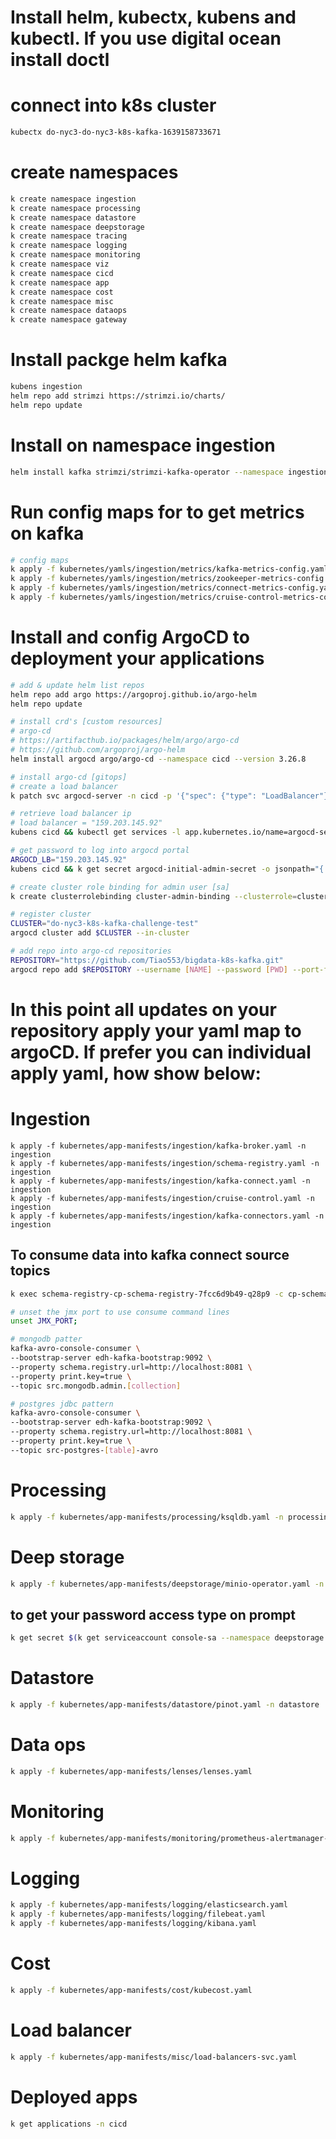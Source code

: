 # Install helm, kubectx, kubens and kubectl. If you use digital ocean install doctl 

# connect into k8s cluster
```sh
kubectx do-nyc3-do-nyc3-k8s-kafka-1639158733671
```

# create namespaces

```sh
k create namespace ingestion
k create namespace processing
k create namespace datastore
k create namespace deepstorage
k create namespace tracing
k create namespace logging
k create namespace monitoring
k create namespace viz
k create namespace cicd
k create namespace app
k create namespace cost
k create namespace misc
k create namespace dataops
k create namespace gateway
```

# Install packge helm kafka 

```sh
kubens ingestion
helm repo add strimzi https://strimzi.io/charts/
helm repo update
```

# Install on namespace ingestion

```sh
helm install kafka strimzi/strimzi-kafka-operator --namespace ingestion --version 0.26.0
```

# Run config maps for to get metrics on kafka
```sh
# config maps
k apply -f kubernetes/yamls/ingestion/metrics/kafka-metrics-config.yaml -n ingestion
k apply -f kubernetes/yamls/ingestion/metrics/zookeeper-metrics-config.yaml -n ingestion
k apply -f kubernetes/yamls/ingestion/metrics/connect-metrics-config.yaml -n ingestion
k apply -f kubernetes/yamls/ingestion/metrics/cruise-control-metrics-config.yaml -n ingestion
```

# Install and config ArgoCD to deployment your applications

```sh
# add & update helm list repos
helm repo add argo https://argoproj.github.io/argo-helm
helm repo update

# install crd's [custom resources]
# argo-cd
# https://artifacthub.io/packages/helm/argo/argo-cd
# https://github.com/argoproj/argo-helm
helm install argocd argo/argo-cd --namespace cicd --version 3.26.8

# install argo-cd [gitops]
# create a load balancer
k patch svc argocd-server -n cicd -p '{"spec": {"type": "LoadBalancer"}}'

# retrieve load balancer ip
# load balancer = "159.203.145.92"
kubens cicd && kubectl get services -l app.kubernetes.io/name=argocd-server,app.kubernetes.io/instance=argocd -o jsonpath="{.items[0].status.loadBalancer.ingress[0].ip}"

# get password to log into argocd portal
ARGOCD_LB="159.203.145.92"
kubens cicd && k get secret argocd-initial-admin-secret -o jsonpath="{.data.password}" | base64 -d | xargs -t -I {} argocd login $ARGOCD_LB --username admin --password {} --insecure

# create cluster role binding for admin user [sa]
k create clusterrolebinding cluster-admin-binding --clusterrole=cluster-admin --user=system:serviceaccount:cicd:argocd-application-controller -n cicd

# register cluster
CLUSTER="do-nyc3-k8s-kafka-challenge-test"
argocd cluster add $CLUSTER --in-cluster

# add repo into argo-cd repositories
REPOSITORY="https://github.com/Tiao553/bigdata-k8s-kafka.git"
argocd repo add $REPOSITORY --username [NAME] --password [PWD] --port-forward
```

# In this point all updates on your repository apply your yaml map to argoCD. If prefer you can individual apply yaml, how show below:

# Ingestion
```
k apply -f kubernetes/app-manifests/ingestion/kafka-broker.yaml -n ingestion
k apply -f kubernetes/app-manifests/ingestion/schema-registry.yaml -n ingestion
k apply -f kubernetes/app-manifests/ingestion/kafka-connect.yaml -n ingestion
k apply -f kubernetes/app-manifests/ingestion/cruise-control.yaml -n ingestion
k apply -f kubernetes/app-manifests/ingestion/kafka-connectors.yaml -n ingestion
```

## To consume data into kafka connect source topics
```sh
k exec schema-registry-cp-schema-registry-7fcc6d9b49-q28p9 -c cp-schema-registry-server -i -t -- bash

# unset the jmx port to use consume command lines
unset JMX_PORT;

# mongodb patter
kafka-avro-console-consumer \
--bootstrap-server edh-kafka-bootstrap:9092 \
--property schema.registry.url=http://localhost:8081 \
--property print.key=true \
--topic src.mongodb.admin.[collection]

# postgres jdbc pattern
kafka-avro-console-consumer \
--bootstrap-server edh-kafka-bootstrap:9092 \
--property schema.registry.url=http://localhost:8081 \
--property print.key=true \
--topic src-postgres-[table]-avro
```

# Processing

```sh
k apply -f kubernetes/app-manifests/processing/ksqldb.yaml -n processing
```

##

# Deep storage

```sh
k apply -f kubernetes/app-manifests/deepstorage/minio-operator.yaml -n deepstorage
```

## to get your password access type on prompt

```sh
k get secret $(k get serviceaccount console-sa --namespace deepstorage -o jsonpath="{.secrets[0].name}") --namespace deepstorage -o jsonpath="{.data.token}" | base64 --decode
```

# Datastore

```sh
k apply -f kubernetes/app-manifests/datastore/pinot.yaml -n datastore
```

# Data ops

```sh
k apply -f kubernetes/app-manifests/lenses/lenses.yaml
```

# Monitoring

```sh
k apply -f kubernetes/app-manifests/monitoring/prometheus-alertmanager-grafana-botkube.yaml
```

# Logging

```sh
k apply -f kubernetes/app-manifests/logging/elasticsearch.yaml
k apply -f kubernetes/app-manifests/logging/filebeat.yaml
k apply -f kubernetes/app-manifests/logging/kibana.yaml
```

# Cost

```sh
k apply -f kubernetes/app-manifests/cost/kubecost.yaml
```

# Load balancer

```sh
k apply -f kubernetes/app-manifests/misc/load-balancers-svc.yaml
```

# Deployed apps

```sh
k get applications -n cicd
```